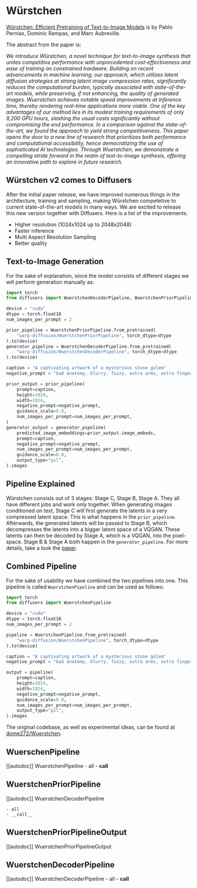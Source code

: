 # Würstchen

[Würstchen: Efficient Pretraining of Text-to-Image Models](https://huggingface.co/papers/2306.00637) is by Pablo Pernias, Dominic Rampas, and Marc Aubreville.

The abstract from the paper is:

*We introduce Würstchen, a novel technique for text-to-image synthesis that unites competitive performance with unprecedented cost-effectiveness and ease of training on constrained hardware. Building on recent advancements in machine learning, our approach, which utilizes latent diffusion strategies at strong latent image compression rates, significantly reduces the computational burden, typically associated with state-of-the-art models, while preserving, if not enhancing, the quality of generated images. Wuerstchen achieves notable speed improvements at inference time, thereby rendering real-time applications more viable. One of the key advantages of our method lies in its modest training requirements of only 9,200 GPU hours, slashing the usual costs significantly without compromising the end performance. In a comparison against the state-of-the-art, we found the approach to yield strong competitiveness. This paper opens the door to a new line of research that prioritizes both performance and computational accessibility, hence democratizing the use of sophisticated AI technologies. Through Wuerstchen, we demonstrate a compelling stride forward in the realm of text-to-image synthesis, offering an innovative path to explore in future research.*

## Würstchen v2 comes to Diffusers

After the initial paper release, we have improved numerous things in the architecture, training and sampling, making Würstchen competetive to current state-of-the-art models in many ways. We are excited to release this new version together with Diffusers. Here is a list of the improvements.

- Higher resolution (1024x1024 up to 2048x2048)
- Faster inference
- Multi Aspect Resolution Sampling
- Better quality

## Text-to-Image Generation

For the sake of explanation, since the model consists of different stages we will perform generation manually as:

```python
import torch
from diffusers import WuerstchenDecoderPipeline, WuerstchenPriorPipeline

device = "cuda"
dtype = torch.float16
num_images_per_prompt = 2

prior_pipeline = WuerstchenPriorPipeline.from_pretrained(
    "warp-diffusion/WuerstchenPriorPipeline", torch_dtype=dtype
).to(device)
generator_pipeline = WuerstchenDecoderPipeline.from_pretrained(
    "warp-diffusion/WuerstchenDecoderPipeline", torch_dtype=dtype
).to(device)

caption = "A captivating artwork of a mysterious stone golem"
negative_prompt = "bad anatomy, blurry, fuzzy, extra arms, extra fingers, poorly drawn hands, disfigured, tiling, deformed, mutated"

prior_output = prior_pipeline(
    prompt=caption,
    height=1024,
    width=1024,
    negative_prompt=negative_prompt,
    guidance_scale=8.0,
    num_images_per_prompt=num_images_per_prompt,
)
generator_output = generator_pipeline(
    predicted_image_embeddings=prior_output.image_embeds,
    prompt=caption,
    negative_prompt=negative_prompt,
    num_images_per_prompt=num_images_per_prompt,
    guidance_scale=0.0,
    output_type="pil",
).images

```

## Pipeline Explained

Würstchen consists out of 3 stages: Stage C, Stage B, Stage A. They all have different jobs and work only together. When generating images conditioned on text, Stage C will first generate the latents in a very compressed latent space. This is what happens in the `prior_pipeline`. Afterwards, the generated latents will be passed to Stage B, which decompresses the latents into a bigger latent space of a VQGAN. These latents can then be decoded by Stage A, which is a VQGAN, into the pixel-space. Stage B & Stage A both happen in the `generator_pipeline`. For more details, take a look the [paper](https://huggingface.co/papers/2306.00637).

## Combined Pipeline

For the sake of usability we have combined the two pipelines into one. This pipeline is called `WuerstchenPipeline` and can be used as follows:

```python
import torch
from diffusers import WuerstchenPipeline

device = "cuda"
dtype = torch.float16
num_images_per_prompt = 2

pipeline = WuerstchenPipeline.from_pretrained(
    "warp-diffusion/WuerstchenPipeline", torch_dtype=dtype
).to(device)

caption = "A captivating artwork of a mysterious stone golem"
negative_prompt = "bad anatomy, blurry, fuzzy, extra arms, extra fingers, poorly drawn hands, disfigured, tiling, deformed, mutated"

output = pipeline(
    prompt=caption,
    height=1024,
    width=1024,
    negative_prompt=negative_prompt,
    guidance_scale=8.0,
    num_images_per_prompt=num_images_per_prompt,
    output_type="pil",
).images
```

The original codebase, as well as experimental ideas, can be found at [dome272/Wuerstchen](https://github.com/dome272/Wuerstchen).

## WuerschenPipeline

[[autodoc]] WuerstchenPipeline
	- all
	- __call__

## WuerstchenPriorPipeline

[[autodoc]] WuerstchenDecoderPipeline

	- all
	- __call__

## WuerstchenPriorPipelineOutput

[[autodoc]] WuerstchenPriorPipelineOutput

## WuerstchenDecoderPipeline

[[autodoc]] WuerstchenDecoderPipeline
	- all
	- __call__
